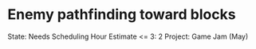 # Enemy pathfinding toward blocks

State: Needs Scheduling
Hour Estimate <= 3: 2
Project: Game Jam (May)